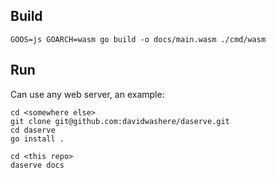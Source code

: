 ## Build

```
GOOS=js GOARCH=wasm go build -o docs/main.wasm ./cmd/wasm
```

## Run
Can use any web server, an example:

```
cd <somewhere else>
git clone git@github.com:davidwashere/daserve.git
cd daserve
go install .

cd <this repo>
daserve docs
```